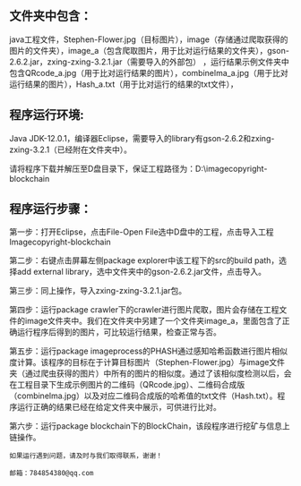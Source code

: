 文件夹中包含：
-------
java工程文件，Stephen-Flower.jpg（目标图片），image（存储通过爬取获得的图片的文件夹），image_a（包含爬取图片，用于比对运行结果的文件夹），gson-2.6.2.jar，zxing-zxing-3.2.1.jar（需要导入的外部包）
，运行结果示例文件夹中包含QRcode_a.jpg（用于比对运行结果的图片），combinelma_a.jpg（用于比对运行结果的图片），Hash_a.txt（用于比对运行的结果的txt文件），

程序运行环境:
--------
Java JDK-12.0.1，编译器Eclipse，需要导入的library有gson-2.6.2和zxing-zxing-3.2.1（已经附在文件夹中）。

请将程序下载并解压至D盘目录下，保证工程路径为：D:\imagecopyright-blockchain

程序运行步骤：
--------
第一步：打开Eclipse，点击File-Open File选中D盘中的工程，点击导入工程Imagecopyright-blockchain

第二步：右键点击屏幕左侧package explorer中该工程下的src的build path，选择add external library，选中文件夹中的gson-2.6.2.jar文件，点击导入。

第三步：同上操作，导入zxing-zxing-3.2.1.jar包。

第四步：运行package crawler下的crawler进行图片爬取，图片会存储在工程文件的image文件夹中。我们在文件夹中另建了一个文件夹image_a，里面包含了正确运行程序后得到的图片，可比较运行结果，检查正常与否。

第五步：运行package imageprocess的PHASH通过感知哈希函数进行图片相似度计算。该程序的目标在于计算目标图片（Stephen-Flower.jpg）与image文件夹（通过爬虫获得的图片）中所有的图片的相似度。通过了该相似度检测以后，会在工程目录下生成示例图片的二维码（QRcode.jpg）、二维码合成版（combinelma.jpg）以及对应二维码合成版的哈希值的txt文件（Hash.txt）。程序运行正确的结果已经在给定文件夹中展示，可供进行比对。

第六步：运行package blockchain下的BlockChain，该段程序进行挖矿与信息上链操作。

```
如果运行遇到问题，请及时与我们取得联系，谢谢！
```
```
邮箱：784854380@qq.com
```
